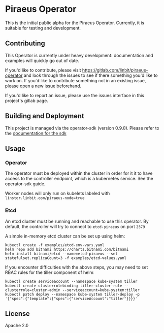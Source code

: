 # Piraeus Operator

This is the initial public alpha for the Piraeus Operator. Currently, it is
suitable for testing and development.

## Contributing

This Operator is currently under heavy development: documentation and examples will quickly
go out of date.

If you'd like to contribute, please visit https://gitlab.com/linbit/piraeus-operator
and look through the issues to see if there something you'd like to work on. If
you'd like to contribute something not in an existing issue, please open a new
issue beforehand.

If you'd like to report an issue, please use the issues interface in this
project's gitlab page.

## Building and Deployment

This project is managed via the operator-sdk (version 0.9.0). Please refer to
the [documentation for the sdk](https://github.com/operator-framework/operator-sdk/tree/v0.9.x)

## Usage

### Operator

The operator must be deployed within the cluster in order for it it to have access
to the controller endpoint, which is a kubernetes service. See the operator-sdk
guide.

Worker nodes will only run on kubelets labeled with `linstor.linbit.com/piraeus-node=true`

### Etcd

An etcd cluster must be running and reachable to use this operator. By default,
the controller will try to connect to `etcd-piraeus` on port `2379`

A simple in-memory etcd cluster can be set up using helm:
```
kubectl create -f examples/etcd-env-vars.yaml
helm repo add bitnami https://charts.bitnami.com/bitnami
helm install bitnami/etcd --name=etcd-piraeus --set statefulset.replicaCount=3 -f examples/etcd-values.yaml
```

If you encounter difficulties with the above steps, you may need to set RBAC
rules for the tiller component of helm:
```
kubectl create serviceaccount --namespace kube-system tiller
kubectl create clusterrolebinding tiller-cluster-rule --clusterrole=cluster-admin --serviceaccount=kube-system:tiller
kubectl patch deploy --namespace kube-system tiller-deploy -p '{"spec":{"template":{"spec":{"serviceAccount":"tiller"}}}}'
```

## License

Apache 2.0
